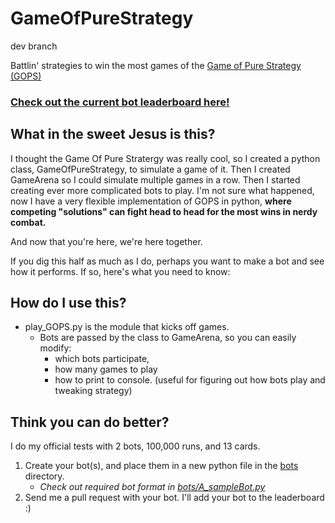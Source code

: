 # GameOfPureStrategy

dev branch

Battlin' strategies to win the most games of the [Game of Pure Strategy (GOPS)](https://en.wikipedia.org/wiki/Goofspiel)


### [Check out the current bot leaderboard here!](scoreboard/bot_scores.md)

## What in the sweet Jesus is this?
I thought the Game Of Pure Stratergy was really cool, so I created a python class, GameOfPureStrategy, to simulate a game of it.
Then I created GameArena so I could simulate multiple games in a row.  Then I started creating ever more complicated bots to play.  I'm not sure what happened, now I have a very flexible implementation of GOPS in python, **where competing "solutions" can fight head to head for the most wins in nerdy combat.**

And now that you're here, we're here together.

If you dig this half as much as I do, perhaps you want to make a bot and see how it performs.  If so, here's what you need to know:

## How do I use this?
* play_GOPS.py is the module that kicks off games.
	* Bots are passed by the class to GameArena, so you can easily modify:
		* which bots participate, 
		* how many games to play
		* how to print to console.  (useful for figuring out how bots play and tweaking strategy)

## Think you can do better?
I do my official tests with 2 bots, 100,000 runs, and 13 cards.

1. Create your bot(s), and place them in a new python file in the [bots](bots) directory. 
	* *Check out required bot format in [bots/A_sampleBot.py](bots/A_sampleBot.py)*
2. Send me a pull request with your bot.  I'll add your bot to the leaderboard :)




